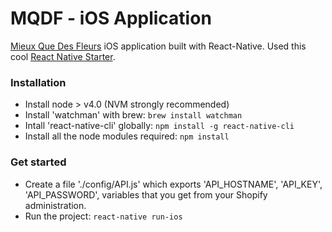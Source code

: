 # MQDF - iOS Application

[Mieux Que Des Fleurs](http://www.mieuxquedesfleurs.com/) iOS application built with React-Native.
Used this cool [React Native Starter](https://github.com/mcnamee/react-native-starter-app).


### Installation

* Install node > v4.0 (NVM strongly recommended)
* Install 'watchman' with brew: `brew install watchman`
* Intall 'react-native-cli' globally: `npm install -g react-native-cli`
* Install all the node modules required: `npm install`


### Get started

* Create a file './config/API.js' which exports 'API_HOSTNAME', 'API_KEY', 'API_PASSWORD', variables that you get from your Shopify administration.
* Run the project: `react-native run-ios`
